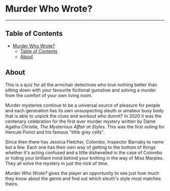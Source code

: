 # Murder Who Wrote?

-----------

## Table of Contents

- [Murder Who Wrote?](#murder-who-wrote)
    - [Table of Contents](#table-of-contents)
    - [About](#about)

## About
This is a quiz for all the armchair detectives who love nothing better than sitting down with your favourite ficitional gumshoe and solving a murder from the comfort of your own living room.

Murder mysteries continue to be a universal source of pleasure for people and each generation has its own unsuspecting sleuth or amateur busy body that is able to unpick the clues and workout who dunnit?  In 2020 it was the centenary celebration for the first ever murder mystery written by Dame Agatha Christie, *The Mysterious Affair at Styles*.  This was the first outing for Hercule Poirot and his famous "little grey cells".  

Since then there has Jessica Fletcher, Colombo, Inspector Barnaby to name but a few.  Each one has their own way of getting to the bottom of things whether it's acting confused and a little dishevelled in the case of Colombo or hiding your brilliant mind behind your knitting in the way of Miss Marples.  They all solve the mystery in just the nick of time.

*Murder Who Wrote?* gives the player an opportunity to see just how much they know about the genre and find out which sleuth's style most matches theirs.


